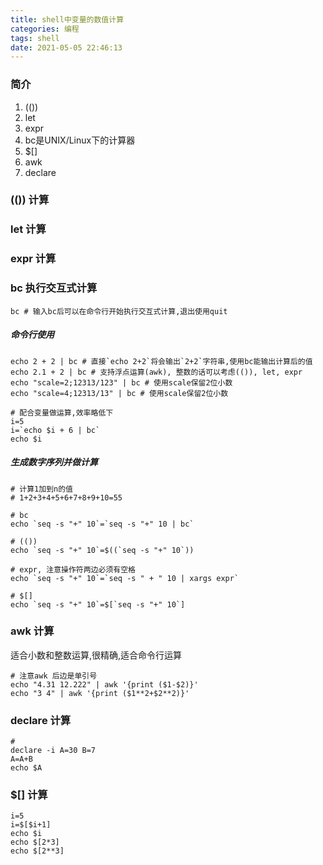 ```yaml
---
title: shell中变量的数值计算
categories: 编程
tags: shell
date: 2021-05-05 22:46:13
---
```

### 简介
1. (())
2. let
3. expr
4. bc是UNIX/Linux下的计算器
5. $[]
6. awk
7. declare


### (()) 计算
### let 计算
### expr 计算
### bc 执行交互式计算
``` shell
bc # 输入bc后可以在命令行开始执行交互式计算,退出使用quit

```

##### 命令行使用
``` shell
echo 2 + 2 | bc # 直接`echo 2+2`将会输出`2+2`字符串,使用bc能输出计算后的值
echo 2.1 + 2 | bc # 支持浮点运算(awk), 整数的话可以考虑(()), let, expr
echo "scale=2;12313/123" | bc # 使用scale保留2位小数
echo "scale=4;12313/13" | bc # 使用scale保留2位小数

# 配合变量做运算,效率略低下
i=5
i=`echo $i + 6 | bc`
echo $i
```

##### 生成数字序列并做计算
```shell
# 计算1加到n的值
# 1+2+3+4+5+6+7+8+9+10=55

# bc
echo `seq -s "+" 10`=`seq -s "+" 10 | bc`

# (())
echo `seq -s "+" 10`=$((`seq -s "+" 10`))

# expr, 注意操作符两边必须有空格
echo `seq -s "+" 10`=`seq -s " + " 10 | xargs expr`

# $[]
echo `seq -s "+" 10`=$[`seq -s "+" 10`]
```




### awk 计算
适合小数和整数运算,很精确,适合命令行运算

```shell
# 注意awk 后边是单引号
echo "4.31 12.222" | awk '{print ($1-$2)}'
echo "3 4" | awk '{print ($1**2+$2**2)}'
```

### declare 计算
```shell
# 
declare -i A=30 B=7
A=A+B
echo $A
```

### $[] 计算
```shell
i=5
i=$[$i+1]
echo $i
echo $[2*3]
echo $[2**3]
```
